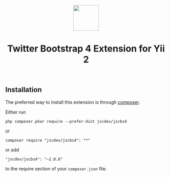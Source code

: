 <p align="center">
    <a href="http://getbootstrap.com/" target="_blank" rel="external">
        <img src="https://v4-alpha.getbootstrap.com/assets/brand/bootstrap-solid.svg" height="80px">
    </a>
    <h1 align="center">Twitter Bootstrap 4 Extension for Yii 2</h1>
    <br>
</p>

Installation
------------

The preferred way to install this extension is through [composer](http://getcomposer.org/download/).

Either run

```
php composer.phar require --prefer-dist jscdev/jscbs4

```
or
```
composer require "jscdev/jscbs4": "*"

```

or add

```
"jscdev/jscbs4": "~2.0.6"
```

to the require section of your `composer.json` file.